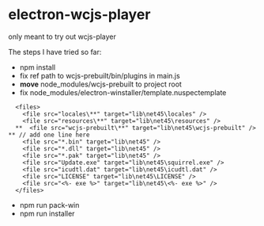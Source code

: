# electron-wcjs-player
only meant to try out wcjs-player

The steps I have tried so far:

* npm install
* fix ref path to wcjs-prebuilt/bin/plugins in main.js
* **move** node_modules/wcjs-prebuilt to project root
* fix node_modules/electron-winstaller/template.nuspectemplate
```
  <files>
    <file src="locales\**" target="lib\net45\locales" />
    <file src="resources\**" target="lib\net45\resources" />
  **  <file src="wcjs-prebuilt\**" target="lib\net45\wcjs-prebuilt" /> ** // add one line here
    <file src="*.bin" target="lib\net45" />
    <file src="*.dll" target="lib\net45" />
    <file src="*.pak" target="lib\net45" />
    <file src="Update.exe" target="lib\net45\squirrel.exe" />
    <file src="icudtl.dat" target="lib\net45\icudtl.dat" />
    <file src="LICENSE" target="lib\net45\LICENSE" />
    <file src="<%- exe %>" target="lib\net45\<%- exe %>" />
  </files>
```
* npm run pack-win
* npm run installer
